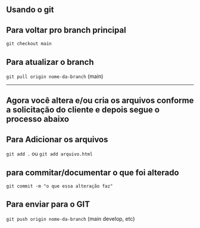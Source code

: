 
## Usando o git

## Para voltar pro branch principal
`git checkout main`

## Para atualizar o branch
`git pull origin nome-da-branch` (main)


---
Agora você altera e/ou cria os arquivos conforme a solicitação do cliente e depois segue o processo abaixo
---

## Para Adicionar os arquivos
`git add .` ou `git add arquivo.html`

## para commitar/documentar o que foi alterado
`git commit -m "o que essa alteração faz"` 


## Para enviar para o GIT 
`git push origin nome-da-branch` (main develop, etc)

